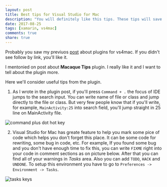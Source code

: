 ```yaml
---
layout: post
title: Best tips for Visual Studio for Mac
description: "You will definitely like this tips. These tips will save your time and nerves"
date: 2017-08-25
tags: [xamarin, vs4mac]
comments: true
share: true
---
```


Probably you saw my previuos [post](http://g0rdan.com/2017-08-18/My-favorite-vs4mac-plugins/) about plugins for vs4mac. If you didn't see follow by link, you'll like it.

I mentonied on post about **Macaque Tips** plugin. I really like it and I want to tell about the plugin more.

Here we'll consider useful tips from the plugin.

1. As I wrote in the plugin post, if you'll press `Command + .` the focus of IDE jumps to the search input. You can write name of file or class and jump directly to the file or class. But very few people know that if you'll write, for example, `MainActivity:25` into search field, you'll jump straight in 25 line on MainActivity file.

![command plus dot hot key](http://g0rdan.com/assets/images/command.plus.dot.gif)

2. Visual Studio for Mac has greate feature to help you mark some pice of code which helps you don't forget this place. It can be some code for rewriting, some bug in code, etc. For example, If you found some bug and you don't have enough time to fix this, you can write `FIXME` right into your code in comment sections as on picture below. After that you can find all of your warnings in *Tasks* area. Also you can add `TODO`, `HACK` and `UNDONE`. To setup this environment you have to go to `Preferences -> Environment -> Tasks`.

![tasks keys](http://g0rdan.com/assets/images/tasks.vs4mac.png)